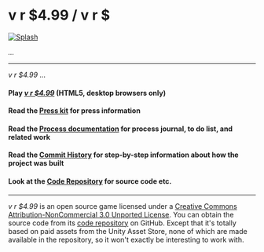 # v r $4.99 / v r $

[![Splash]()]()

*...*

---

*v r $4.99* ...

#### Play [*v r $4.99*](https://pippinbarr.github.io/v-r-4-99) (HTML5, desktop browsers only)
#### Read the [Press kit](https://pippinbarr.github.io/v-r-4-99/press/) for press information
#### Read the [Process documentation](https://pippinbarr.github.io/v-r-4-99/process/) for process journal, to do list, and related work
#### Read the [Commit History](https://github.com/pippinbarr/v-r-4-99/commits/master) for step-by-step information about how the project was built
#### Look at the [Code Repository](https://github.com/pippinbarr/v-r-4-99) for source code etc.

---

*v r $4.99* is an open source game licensed under a [Creative Commons Attribution-NonCommercial 3.0 Unported License](http://creativecommons.org/licenses/by-nc/3.0/). You can obtain the source code from its [code repository](https://github.com/pippinbarr/v-r-4-99) on GitHub. Except that it's totally based on paid assets from the Unity Asset Store, none of which are made available in the repository, so it won't exactly be interesting to work with.
